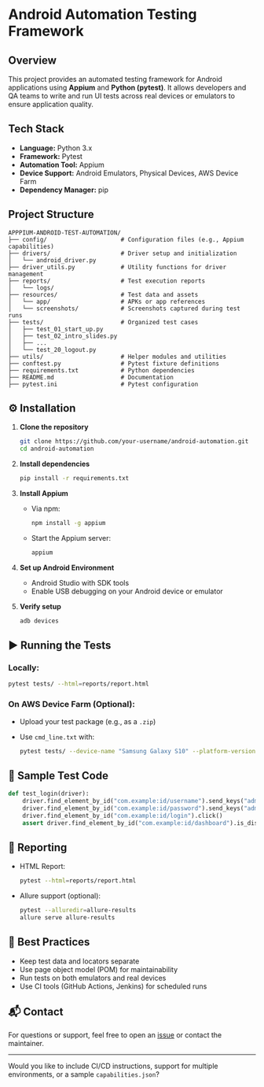 
# Android Automation Testing Framework

## Overview

This project provides an automated testing framework for Android applications using **Appium** and **Python (pytest)**. It allows developers and QA teams to write and run UI tests across real devices or emulators to ensure application quality.

## Tech Stack

* **Language:** Python 3.x
* **Framework:** Pytest
* **Automation Tool:** Appium
* **Device Support:** Android Emulators, Physical Devices, AWS Device Farm 
* **Dependency Manager:** pip

## Project Structure

```
APPPIUM-ANDROID-TEST-AUTOMATION/
├── config/                     # Configuration files (e.g., Appium capabilities)
├── drivers/                    # Driver setup and initialization
│   └── android_driver.py
├── driver_utils.py             # Utility functions for driver management
├── reports/                    # Test execution reports
│   └── logs/
├── resources/                  # Test data and assets
│   └── app/                    # APKs or app references
│   └── screenshots/            # Screenshots captured during test runs
├── tests/                      # Organized test cases
│   ├── test_01_start_up.py
│   ├── test_02_intro_slides.py
│   ├── ...
│   └── test_20_logout.py
├── utils/                      # Helper modules and utilities
├── conftest.py                 # Pytest fixture definitions
├── requirements.txt            # Python dependencies
├── README.md                   # Documentation
├── pytest.ini                  # Pytest configuration
```

## ⚙️ Installation

1. **Clone the repository**

   ```bash
   git clone https://github.com/your-username/android-automation.git
   cd android-automation
   ```

2. **Install dependencies**

   ```bash
   pip install -r requirements.txt
   ```

3. **Install Appium**

   * Via npm:

     ```bash
     npm install -g appium
     ```
   * Start the Appium server:

     ```bash
     appium
     ```

4. **Set up Android Environment**

   * Android Studio with SDK tools
   * Enable USB debugging on your Android device or emulator

5. **Verify setup**

   ```bash
   adb devices
   ```

## ▶️ Running the Tests

### Locally:

```bash
pytest tests/ --html=reports/report.html
```

### On AWS Device Farm (Optional):

* Upload your test package (e.g., as a `.zip`)
* Use `cmd_line.txt` with:

  ```bash
  pytest tests/ --device-name "Samsung Galaxy S10" --platform-version "10"
  ```

## 🧪 Sample Test Code

```python
def test_login(driver):
    driver.find_element_by_id("com.example:id/username").send_keys("admin")
    driver.find_element_by_id("com.example:id/password").send_keys("admin123")
    driver.find_element_by_id("com.example:id/login").click()
    assert driver.find_element_by_id("com.example:id/dashboard").is_displayed()
```

## 📄 Reporting

* HTML Report:

  ```bash
  pytest --html=reports/report.html
  ```
* Allure support (optional):

  ```bash
  pytest --alluredir=allure-results
  allure serve allure-results
  ```

## 🧠 Best Practices

* Keep test data and locators separate
* Use page object model (POM) for maintainability
* Run tests on both emulators and real devices
* Use CI tools (GitHub Actions, Jenkins) for scheduled runs

## 📬 Contact

For questions or support, feel free to open an [issue](https://github.com/your-username/android-automation/issues) or contact the maintainer.

---

Would you like to include CI/CD instructions, support for multiple environments, or a sample `capabilities.json`?
